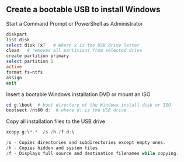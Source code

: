 ## Create a bootable USB to install Windows

Start a Command Prompt or PowerShell as Administrator 
```powershell
diskpart
list disk
select disk [x]   # Where x is the USB drive letter
clean   # removes all partitions from selected drive
create partition primary
select partition 1
active
format fs=ntfs
assign
exit
```

Insert a bootable Windows installation DVD or mount an ISO

```powershell
cd g:\boot  # boot directory of the Windows install disk or ISO
bootsect /nt60 d:  # where d: is the USB drive
```

Copy all installation files to the USB drive
```PowerShell
xcopy g:\*.*  /s /h /f d:\

/s - Copies directories and subdirectories except empty ones.
/h - Copies hidden and system files.
/f - Displays full source and destination filenames while copying.
```
